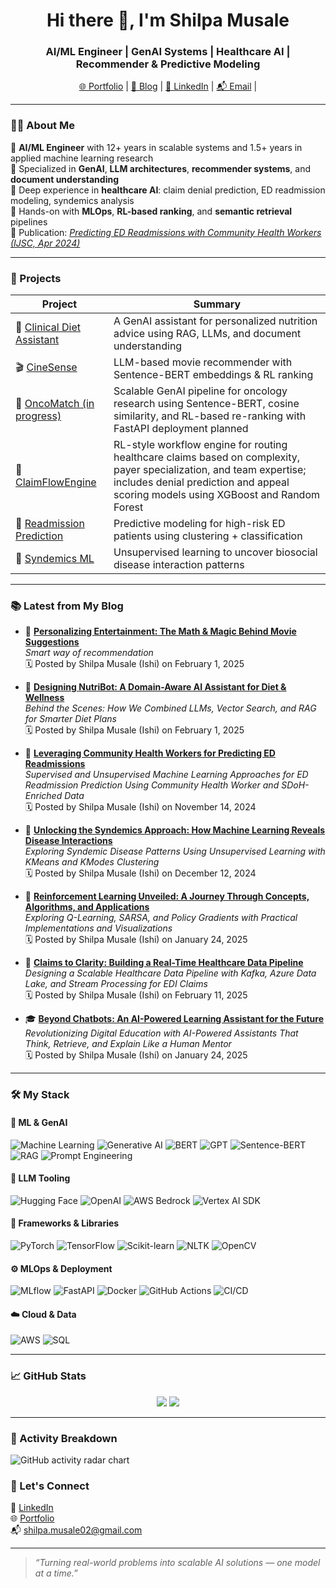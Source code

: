 <!-- README.md for https://github.com/ishi3012 -->

<h1 align="center">Hi there 👋, I'm Shilpa Musale</h1>
<h3 align="center">AI/ML Engineer | GenAI Systems | Healthcare AI | Recommender & Predictive Modeling</h3>

<p align="center">
  <a href="https://ishi3012.github.io/ishi-ai/">🌐 Portfolio</a> |
  <a href="https://ishi3012.github.io/the-code-diary/index.html">📝 Blog</a> |
  <a href="https://www.linkedin.com/in/shilpamusale/">💼 LinkedIn</a> |
  <a href="mailto:shilpa.musale02@gmail.com">📬 Email</a> |
  <!-- <a href="https://ishi3012.github.io/ishi-ai/resume.pdf">📄 Resume</a> -->
</p>

---

### 👩‍💻 About Me

🔹 **AI/ML Engineer** with 12+ years in scalable systems and 1.5+ years in applied machine learning research  
🔹 Specialized in **GenAI**, **LLM architectures**, **recommender systems**, and **document understanding**  
🔹 Deep experience in **healthcare AI**: claim denial prediction, ED readmission modeling, syndemics analysis  
🔹 Hands-on with **MLOps**, **RL-based ranking**, and **semantic retrieval** pipelines  
🔹 Publication: *[Predicting ED Readmissions with Community Health Workers (IJSC, Apr 2024)](https://www.researchgate.net/publication/379475084_Leveraging_community_health_workers_for_predicting_emergency_department_readmissions)*

---

### 🚀 Projects 

| Project | Summary |
|--------|---------|
| 🥗 [Clinical Diet Assistant](https://github.com/ishi3012/nutri-sage) | A GenAI assistant for personalized nutrition advice using RAG, LLMs, and document understanding |
| 🎬 [CineSense](https://github.com/ishi3012/cine_sense_rl_rag) | LLM-based movie recommender with Sentence-BERT embeddings & RL ranking |
| 🧬 [OncoMatch (in progress)](https://github.com/ishi3012/onco-match) | Scalable GenAI pipeline for oncology research using Sentence-BERT, cosine similarity, and RL-based re-ranking with FastAPI deployment planned |
| 🧾 [ClaimFlowEngine](https://github.com/ishi3012/claim-flow-engine) | RL-style workflow engine for routing healthcare claims based on complexity, payer specialization, and team expertise; includes denial prediction and appeal scoring models using XGBoost and Random Forest |
| 🏥 [Readmission Prediction](https://github.com/ishi3012/predict_readmit_ml) | Predictive modeling for high-risk ED patients using clustering + classification |
| 🧪 [Syndemics ML](https://github.com/ishi3012/syndemics-ml) | Unsupervised learning to uncover biosocial disease interaction patterns |
---

### 📚 Latest from My Blog

- 🎥 **[Personalizing Entertainment: The Math & Magic Behind Movie Suggestions](https://ishi3012.github.io/the-code-diary/Recommendation_system/recommendation_intro.html)**  
  *Smart way of recommendation*  
  🗓️ Posted by Shilpa Musale (Ishi) on February 1, 2025

- 🥗 **[Designing NutriBot: A Domain-Aware AI Assistant for Diet & Wellness](https://ishi3012.github.io/the-code-diary/NutriBot/NutriBot_intro.html)**  
  *Behind the Scenes: How We Combined LLMs, Vector Search, and RAG for Smarter Diet Plans*  
  🗓️ Posted by Shilpa Musale (Ishi) on February 1, 2025

- 🏥 **[Leveraging Community Health Workers for Predicting ED Readmissions](https://ishi3012.github.io/the-code-diary/Sinai/sinai_intro.html)**  
  *Supervised and Unsupervised Machine Learning Approaches for ED Readmission Prediction Using Community Health Worker and SDoH-Enriched Data*  
  🗓️ Posted by Shilpa Musale (Ishi) on November 14, 2024

- 🧬 **[Unlocking the Syndemics Approach: How Machine Learning Reveals Disease Interactions](https://ishi3012.github.io/the-code-diary/Syndemics/syndemics_intro.html)**  
  *Exploring Syndemic Disease Patterns Using Unsupervised Learning with KMeans and KModes Clustering*  
  🗓️ Posted by Shilpa Musale (Ishi) on December 12, 2024

- 🤖 **[Reinforcement Learning Unveiled: A Journey Through Concepts, Algorithms, and Applications](#)**  
  *Exploring Q-Learning, SARSA, and Policy Gradients with Practical Implementations and Visualizations*  
  🗓️ Posted by Shilpa Musale (Ishi) on January 24, 2025

- 📡 **[Claims to Clarity: Building a Real-Time Healthcare Data Pipeline](#)**  
  *Designing a Scalable Healthcare Data Pipeline with Kafka, Azure Data Lake, and Stream Processing for EDI Claims*  
  🗓️ Posted by Shilpa Musale (Ishi) on February 11, 2025

- 🎓 **[Beyond Chatbots: An AI-Powered Learning Assistant for the Future](#)**  
  *Revolutionizing Digital Education with AI-Powered Assistants That Think, Retrieve, and Explain Like a Human Mentor*  
  🗓️ Posted by Shilpa Musale (Ishi) on January 24, 2025

---

### 🛠️ My Stack

#### 🧠 ML & GenAI
![Machine Learning](https://img.shields.io/badge/MACHINE%20LEARNING-333?style=for-the-badge&logo=scikitlearn&logoColor=white)
![Generative AI](https://img.shields.io/badge/GENERATIVE%20AI-333?style=for-the-badge&logo=openai&logoColor=white)
![BERT](https://img.shields.io/badge/BERT-333?style=for-the-badge&logo=google&logoColor=white)
![GPT](https://img.shields.io/badge/GPT-333?style=for-the-badge&logo=openai&logoColor=white)
![Sentence-BERT](https://img.shields.io/badge/SENTENCE--BERT-333?style=for-the-badge)
![RAG](https://img.shields.io/badge/RAG-333?style=for-the-badge)
![Prompt Engineering](https://img.shields.io/badge/PROMPT%20ENGINEERING-333?style=for-the-badge)

#### 🧰 LLM Tooling
![Hugging Face](https://img.shields.io/badge/Hugging%20Face-FFD21F?style=for-the-badge&logo=huggingface&logoColor=black)
![OpenAI](https://img.shields.io/badge/OpenAI-333?style=for-the-badge&logo=openai&logoColor=white)
![AWS Bedrock](https://img.shields.io/badge/AWS%20Bedrock-232F3E?style=for-the-badge&logo=amazonaws&logoColor=white)
![Vertex AI SDK](https://img.shields.io/badge/Vertex%20AI%20SDK-4285F4?style=for-the-badge&logo=googlecloud&logoColor=white)

#### 🔬 Frameworks & Libraries
![PyTorch](https://img.shields.io/badge/PyTorch-EE4C2C?style=for-the-badge&logo=pytorch&logoColor=white)
![TensorFlow](https://img.shields.io/badge/TensorFlow-FF6F00?style=for-the-badge&logo=tensorflow&logoColor=white)
![Scikit-learn](https://img.shields.io/badge/Scikit--Learn-F7931E?style=for-the-badge&logo=scikit-learn&logoColor=black)
![NLTK](https://img.shields.io/badge/NLTK-333?style=for-the-badge)
![OpenCV](https://img.shields.io/badge/OpenCV-5C3EE8?style=for-the-badge&logo=opencv&logoColor=white)

#### ⚙️ MLOps & Deployment
![MLflow](https://img.shields.io/badge/MLflow-333?style=for-the-badge)
![FastAPI](https://img.shields.io/badge/FastAPI-009688?style=for-the-badge&logo=fastapi&logoColor=white)
![Docker](https://img.shields.io/badge/Docker-2496ED?style=for-the-badge&logo=docker&logoColor=white)
![GitHub Actions](https://img.shields.io/badge/GitHub%20Actions-2088FF?style=for-the-badge&logo=githubactions&logoColor=white)
![CI/CD](https://img.shields.io/badge/CI%2FCD-333?style=for-the-badge)

#### ☁️ Cloud & Data
![AWS](https://img.shields.io/badge/AWS-232F3E?style=for-the-badge&logo=amazonaws&logoColor=white)
![SQL](https://img.shields.io/badge/SQL-336791?style=for-the-badge&logo=postgresql&logoColor=white)


---

### 📈 GitHub Stats

<p align="center">
  <img src="https://github-readme-stats.vercel.app/api?username=ishi3012&show_icons=true&theme=default" />
  <!-- <img src="https://github-readme-stats.vercel.app/api/top-langs/?username=ishi3012&layout=compact" /> -->
  <img src="https://github-readme-streak-stats.herokuapp.com/?user=ishi3012&theme=default" />
</p>



---
### 🔄 Activity Breakdown

<img src="https://github.com/ishi3012/ishi3012/blob/main/metrics.plugin.activity.svg" alt="GitHub activity radar chart" />


### 🤝 Let's Connect

💼 [LinkedIn](https://linkedin.com/in/shilpamusale)  
🌐 [Portfolio](https://ishi3012.github.io/ishi-ai/)  
📬 shilpa.musale02@gmail.com

---



> *“Turning real-world problems into scalable AI solutions — one model at a time.”*
